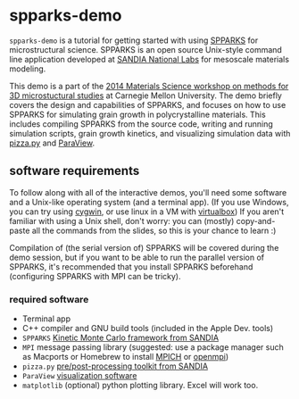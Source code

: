spparks-demo
============

`spparks-demo` is a tutorial for getting started with using [SPPARKS](http://spparks.sandia.gov) for microstructural science.
SPPARKS is an open source Unix-style command line application developed at [SANDIA National Labs](http://www.sandia.gov) for mesoscale materials modeling. 

This demo is a part of the [2014 Materials Science workshop on methods for 3D microstuctural studies](http://www.materials.cmu.edu/news/summerworkshop.html) at Carnegie Mellon University.
The demo briefly covers the design and capabilities of SPPARKS, and focuses on how to use SPPARKS for simulating grain growth in polycrystalline materials.
This includes compiling SPPARKS from the source code, writing and running simulation scripts, grain growth kinetics, and visualizing simulation data with [pizza.py](http://pizza.sandia.gov) and [ParaView](http://www.paraview.org).

software requirements
---------------------
To follow along with all of the interactive demos, you'll need some software and a Unix-like operating system (and a terminal app).
(If you use Windows, you can try using [cygwin](https://www.cygwin.com), or use linux in a VM with [virtualbox](https://www.virtualbox.org))
If you aren't familiar with using a Unix shell, don't worry: you can (mostly) copy-and-paste all the commands from the slides, so this is your chance to learn :)

Compilation of (the serial version of) SPPARKS will be covered during the demo session, but if you want to be able to run the parallel version of SPPARKS, it's recommended that you install SPPARKS beforehand (configuring SPPARKS with MPI can be tricky).

### required software
- Terminal app
- C++ compiler and GNU build tools (included in the Apple Dev. tools)
- `SPPARKS` [Kinetic Monte Carlo framework from SANDIA](http://http://www.sandia.gov/~sjplimp/download.html)
- `MPI` message passing library (suggested: use a package manager such as Macports or Homebrew to install [MPICH](http://www.mpich.org) or [openmpi](http://www.open-mpi.org))
- `pizza.py` [pre/post-processing toolkit from SANDIA](http://http://www.sandia.gov/~sjplimp/download.html)
- `ParaView` [visualization software](http://www.paraview.org)
- `matplotlib` (optional) python plotting library. Excel will work too.
